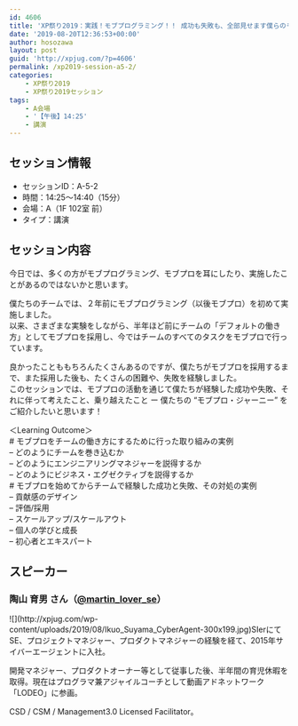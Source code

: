 ```yaml
---
id: 4606
title: 'XP祭り2019：実践！モブプログラミング！！ 成功も失敗も、全部見せます僕らのモブプロジャーニー！（陶山 育男さん）'
date: '2019-08-20T12:36:53+00:00'
author: hosozawa
layout: post
guid: 'http://xpjug.com/?p=4606'
permalink: /xp2019-session-a5-2/
categories:
    - XP祭り2019
    - XP祭り2019セッション
tags:
    - A会場
    - '【午後】14:25'
    - 講演
---
```


## セッション情報

- セッションID：A-5-2
- 時間：14:25～14:40（15分）
- 会場：A（1F 102室 前）
- タイプ：講演

## セッション内容

今日では、多くの方がモブプログラミング、<wbr></wbr>モブプロを耳にしたり、<wbr></wbr>実施したことがあるのではないかと思います。

僕たちのチームでは、２年前にモブプログラミング（<wbr></wbr>以後モブプロ）を初めて実施しました。  
以来、さまざまな実験をしながら、半年ほど前にチームの「<wbr></wbr>デフォルトの働き方」としてモブプロを採用し、<wbr></wbr>今ではチームのすべてのタスクをモブプロで行っています。

良かったことももちろんたくさんあるのですが、<wbr></wbr>僕たちがモブプロを採用するまで、また採用した後も、<wbr></wbr>たくさんの困難や、失敗を経験しました。  
このセッションでは、<wbr></wbr>モブプロの活動を通じて僕たちが経験した成功や失敗、<wbr></wbr>それに伴って考えたこと、乗り越えたこと ー 僕たちの “モブプロ・ジャーニー” をご紹介したいと思います！

＜Learning Outcome＞  
\# モブプロをチームの働き方にするために行った取り組みの実例  
– どのようにチームを巻き込むか  
– どのようにエンジニアリングマネジャーを説得するか  
– どのようにビジネス・エグゼクティブを説得するか  
\# モブプロを始めてからチームで経験した成功と失敗、<wbr></wbr>その対処の実例  
– 貢献感のデザイン  
– 評価/採用  
– スケールアップ/スケールアウト  
– 個人の学びと成長  
– 初心者とエキスパート

## スピーカー

### 陶山 育男 さん（[@martin\_lover\_se](https://twitter.com/@martin_lover_se)）

<div class="profile">![](http://xpjug.com/wp-content/uploads/2019/08/Ikuo_Suyama_CyberAgent-300x199.jpg)SIerにてSE、プロジェクトマネジャー、<wbr></wbr>プロダクトマネジャーの経験を経て、<wbr></wbr>2015年サイバーエージェントに入社。

開発マネジャー、プロダクトオーナー等として従事した後、<wbr></wbr>半年間の育児休暇を取得。現在はプログラマ兼アジャイルコーチとして動画アドネットワーク<wbr></wbr>「LODEO」に参画。

CSD / CSM / Management3.0 Licensed Facilitator。

</div>   
<script async="" class="speakerdeck-embed" data-id="fa469ad799bf4fab8474babc1182759b" data-ratio="1.33333333333333" src="//speakerdeck.com/assets/embed.js"></script>